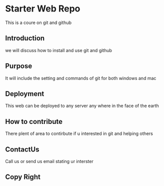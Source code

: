 # Starter Web Repo
This is a coure on git and github
## Introduction
we will discuss how to install and use git and github
## Purpose
It will include the setting and commands of git for both windows and mac
## Deployment
This web can be deployed to any server any where in the face of the earth
## How to contribute
There plent of area to contirbute if u interested in git and helping others
## ContactUs
Call us or send us email stating ur interster  
## Copy Right